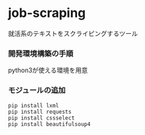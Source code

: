 # job-scraping
就活系のテキストをスクライピングするツール

### 開発環境構築の手順
python3が使える環境を用意

### モジュールの追加
```
pip install lxml
pip install requests
pip install cssselect
pip install beautifulsoup4
```



